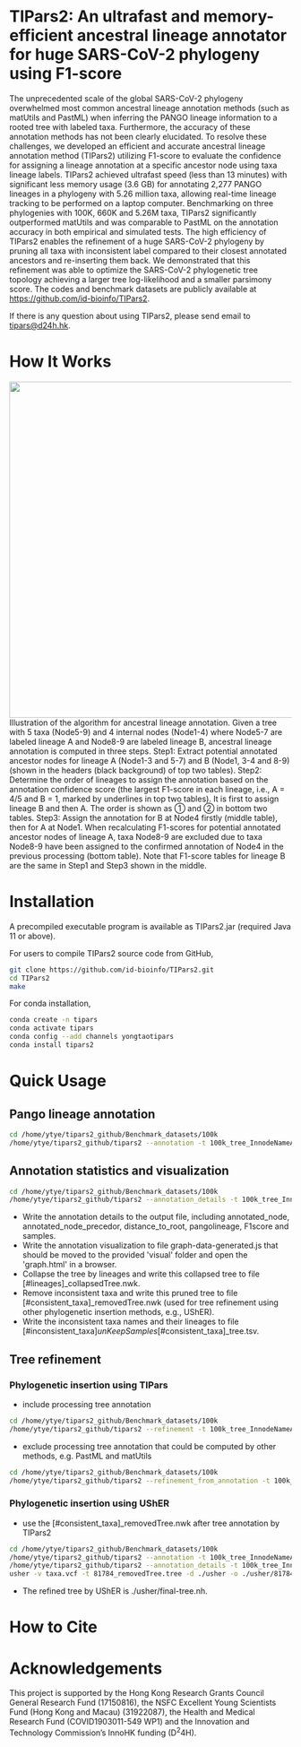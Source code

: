 # TIPars2: An ultrafast and memory-efficient ancestral lineage annotator for huge SARS-CoV-2 phylogeny using F1-score

The unprecedented scale of the global SARS-CoV-2 phylogeny overwhelmed most common ancestral lineage annotation methods (such as matUtils and PastML) when inferring the PANGO lineage information to a rooted tree with labeled taxa. Furthermore, the accuracy of these annotation methods has not been clearly elucidated. To resolve these challenges, we developed an efficient and accurate ancestral lineage annotation method (TIPars2) utilizing F1-score to evaluate the confidence for assigning a lineage annotation at a specific ancestor node using taxa lineage labels. TIPars2 achieved ultrafast speed (less than 13 minutes) with significant less memory usage (3.6 GB) for annotating 2,277 PANGO lineages in a phylogeny with 5.26 million taxa, allowing real-time lineage tracking to be performed on a laptop computer. Benchmarking on three phylogenies with 100K, 660K and 5.26M taxa, TIPars2 significantly outperformed matUtils and was comparable to PastML on the annotation accuracy in both empirical and simulated tests. The high efficiency of TIPars2 enables the refinement of a huge SARS-CoV-2 phylogeny by pruning all taxa with inconsistent label compared to their closest annotated ancestors and re-inserting them back. We demonstrated that this refinement was able to optimize the SARS-CoV-2 phylogenetic tree topology achieving a larger tree log-likelihood and a smaller parsimony score. The codes and benchmark datasets are publicly available at https://github.com/id-bioinfo/TIPars2.

If there is any question about using TIPars2, please send email to tipars@d24h.hk.

# How It Works 

<img src="/img/illustration.png" width="600">
Illustration of the algorithm for ancestral lineage annotation. Given a tree with 5 taxa (Node5-9) and 4 internal nodes (Node1-4) where Node5-7 are labeled lineage A and Node8-9 are labeled lineage B, ancestral lineage annotation is computed in three steps. Step1: Extract potential annotated ancestor nodes for lineage A (Node1-3 and 5-7) and B (Node1, 3-4 and 8-9) (shown in the headers (black background) of top two tables). Step2: Determine the order of lineages to assign the annotation based on the annotation confidence score (the largest F1-score in each lineage, i.e., A = 4/5 and B = 1, marked by underlines in top two tables). It is first to assign lineage B and then A. The order is shown as ① and ② in bottom two tables. Step3: Assign the annotation for B at Node4 firstly (middle table), then for A at Node1. When recalculating F1-scores for potential annotated ancestor nodes of lineage A, taxa Node8-9 are excluded due to taxa Node8-9 have been assigned to the confirmed annotation of Node4 in the previous processing (bottom table). Note that F1-score tables for lineage B are the same in Step1 and Step3 shown in the middle.

# Installation

A precompiled executable program is available as TIPars2.jar (required Java 11 or above). 

For users to compile TIPars2 source code from GitHub, 
```bash
git clone https://github.com/id-bioinfo/TIPars2.git
cd TIPars2
make
```

For conda installation, 
```bash
conda create -n tipars
conda activate tipars
conda config --add channels yongtaotipars
conda install tipars2
```

# Quick Usage

## Pango lineage annotation

```bash
cd /home/ytye/tipars2_github/Benchmark_datasets/100k
/home/ytye/tipars2_github/tipars2 --annotation -t 100k_tree_InnodeNameAdded.nwk --label 100k_pangolin.tsv  --output 1248_in_100k_annotation.tsv -T 8 
```

## Annotation statistics and visualization 

```bash
cd /home/ytye/tipars2_github/Benchmark_datasets/100k
/home/ytye/tipars2_github/tipars2 --annotation_details -t 100k_tree_InnodeNameAdded.nwk --label 100k_pangolin.tsv --assignment 1248_in_100k_annotation.tsv --output 1248_in_100k_annotation_details.tsv -T 8
```

+ Write the annotation details to the output file, including annotated_node, annotated_node_precedor, distance_to_root, pangolineage, F1score and samples.
+ Write the annotation visualization to file graph-data-generated.js that should be moved to the provided 'visual' folder and open the 'graph.html' in a browser.
+ Collapse the tree by lineages and write this collapsed tree to file [#lineages]_collapsedTree.nwk.
+ Remove inconsistent taxa and write this pruned tree to file [#consistent_taxa]_removedTree.nwk (used for tree refinement using other phylogenetic insertion methods, e.g., UShER).
+ Write the inconsistent taxa names and their lineages to file [#inconsistent_taxa]_unKeepSamples_[#consistent_taxa]_tree.tsv.

## Tree refinement
### Phylogenetic insertion using TIPars
+ include processing tree annotation
```bash
cd /home/ytye/tipars2_github/Benchmark_datasets/100k
/home/ytye/tipars2_github/tipars2 --refinement -t 100k_tree_InnodeNameAdded.nwk -s 100k_taxa.fas -a 100k_anc.fas --label 100k_pangolin.tsv --output refined_tree.nwk -T 8 -x 8G
```

+  exclude processing tree annotation that could be computed by other methods, e.g. PastML and matUtils
```bash
cd /home/ytye/tipars2_github/Benchmark_datasets/100k
/home/ytye/tipars2_github/tipars2 --refinement_from_annotation -t 100k_tree_InnodeNameAdded.nwk -s 100k_taxa.fas -a 100k_anc.fas --label 100k_pangolin.tsv --assignment 1248_in_100k_annotation.tsv --output refined_tree.nwk -T 8 -x 8G
```

### Phylogenetic insertion using UShER 
+  use the [#consistent_taxa]_removedTree.nwk after tree annotation by TIPars2
```bash
cd /home/ytye/tipars2_github/Benchmark_datasets/100k
/home/ytye/tipars2_github/tipars2 --annotation -t 100k_tree_InnodeNameAdded.nwk --label 100k_pangolin.tsv  --output 1248_in_100k_annotation.tsv -T 8
/home/ytye/tipars2_github/tipars2 --annotation_details -t 100k_tree_InnodeNameAdded.nwk --label 100k_pangolin.tsv --assignment 1248_in_100k_annotation.tsv --output 1248_in_100k_annotation_details.tsv -T 8
usher -v taxa.vcf -t 81784_removedTree.tree -d ./usher -o ./usher/81784_AddTo_100k.pb
```
+ The refined tree by UShER is ./usher/final-tree.nh.

# How to Cite



# Acknowledgements

This project is supported by the Hong Kong Research Grants Council General Research Fund (17150816), the NSFC Excellent Young Scientists Fund (Hong Kong and Macau) (31922087),
the Health and Medical Research Fund (COVID1903011-549 WP1) and the Innovation and Technology Commission’s InnoHK funding (D<sup>2</sup>4H).


